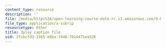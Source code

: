 ```yaml
---
content_type: resource
description: ''
file: /media/https%3A/open-learning-course-data-rc.s3.amazonaws.com/9-00sc-introduction-to-psychology-fall-2011/2fcbcfd331b5e6ba74467914475ea328_z9XQpjNgeBI.srt
file_type: application/x-subrip
resourcetype: Other
title: 3play caption file
uid: 2fcbcfd3-31b5-e6ba-7446-7914475ea328
---
```

